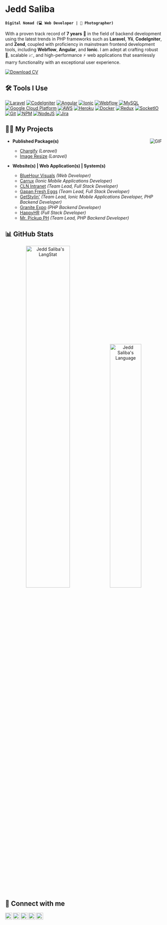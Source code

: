 # Jedd Saliba
**`Digital Nomad (💻 Web Developer | 📸 Photographer)`**

With a proven track record of **7 years** 🎉 in the field of backend development using the latest trends in PHP frameworks such as **Laravel**, **Yii**, **CodeIgniter**, and **Zend**, coupled with proficiency in mainstream frontend development tools, including **Webflow**, **Angular**, and **Ionic**. I am adept at crafting robust 💪, scalable 📈, and high-performance ⚡ web applications that seamlessly marry functionality with an exceptional user experience.

[![Download CV][resume-icon]][resume-url]

## 🛠️ Tools I Use

[![Laravel][laravel-icon]][laravel-url]
[![CodeIgniter][codeigniter-icon]][codeigniter-url]
[![Angular][angular-icon]][angular-url]
[![Ionic][ionic-icon]][ionic-url]
[![Webflow][webflow-icon]][webflow-url]
[![MySQL][mysql-icon]][mysql-url]
[![Google Cloud Platform][google-cloud-platform-icon]][google-cloud-platform-url]
[![AWS][aws-icon]][aws-url]
[![Heroku][heroku-icon]][heroku-url]
[![Docker][docker-icon]][docker-url]
[![Redux][redux-icon]][redux-url]
[![SocketIO][socketio-icon]][socketio-url]
[![Git][git-icon]][git-url]
[![NPM][npm-icon]][npm-url]
[![NodeJS][nodejs-icon]][nodejs-url]
[![Jira][jira-icon]][jira-url]

## 👨‍💻 My Projects

<img align="right" alt="GIF" src="https://media.giphy.com/media/v1.Y2lkPTc5MGI3NjExaXgxM2w4b2MwaHRvOTJkd3ZtNW1naGZ5bXJ2eXEwNXl6aXNuZXVmcCZlcD12MV9pbnRlcm5hbF9naWZfYnlfaWQmY3Q9Zw/qgQUggAC3Pfv687qPC/giphy.gif" />

- <b>Published Package(s)</b>
  - [Chargify](https://packagist.org/packages/jscustom/laravel-chargify) *(Laravel)*
  - [Image Resize](https://packagist.org/packages/jscustom/laravel-image-resize) *(Laravel)*

- <b>Website(s) | Web Application(s) | System(s)</b>
  - [BlueHour Visuals](https://bluehourvisuals.webflow.io) *(Web Developer)*
  - [Carrux](https://github.com/jeddsaliba/carrux) *(Ionic Mobile Applications Developer)*
  - [CLN Intranet](https://github.com/jeddsaliba/cln-intranet) *(Team Lead, Full Stack Developer)*
  - [Gapan Fresh Eggs](https://github.com/jeddsaliba/gapan-fresh-eggs) *(Team Lead, Full Stack Developer)*
  - [GetStylin'](https://getstylin.com) *(Team Lead, Ionic Mobile Applications Developer, PHP Backend Developer)*
  - [Granite Expo](https://github.com/jeddsaliba/granite-expo) *(PHP Backend Developer)*
  - [HappyHR](https://www.happyhr.com) *(Full Stack Developer)*
  - [Mr. Pickup PH](https://github.com/jeddsaliba/mr-pickup-ph) *(Team Lead, PHP Backend Developer)*

## 📊 GitHub Stats

<div align="center">
  <img src="https://github-readme-streak-stats.herokuapp.com/?user=jeddsaliba" alt="Jedd Saliba's LangStat" width="53%" />
  <img src="https://github-readme-stats.vercel.app/api/top-langs?username=jeddsaliba&langs_count=10&show_icons=true&locale=en&layout=compact&theme=light" alt="Jedd Saliba's Language" width="44.74%" />
</div>

## 🤳 Connect with me

[<img align="left" alt="Jedd Saliba | Gmail" width="22px" src="https://cdn.jsdelivr.net/npm/simple-icons@v3/icons/gmail.svg" />][gmail-url]
[<img align="left" alt="Jedd Saliba | GitHub" width="22px" src="https://cdn.jsdelivr.net/npm/simple-icons@v3/icons/github.svg" />][github-url]
[<img align="left" alt="Jedd Saliba | LinkedIn" width="22px" src="https://cdn.jsdelivr.net/npm/simple-icons@v3/icons/linkedin.svg" />][linkedin-url]
[<img align="left" alt="Jedd Saliba | Facebook" width="22px" src="https://cdn.jsdelivr.net/npm/simple-icons@v3/icons/facebook.svg" />][facebook-url]
[<img align="left" alt="Jedd Saliba | Instagram" width="22px" src="https://cdn.jsdelivr.net/npm/simple-icons@v3/icons/instagram.svg" />][instagram-url]

[resume-icon]: https://img.shields.io/badge/Download_CV-232F3E?style=for-the-badge
[resume-url]: https://drive.google.com/file/d/1A-4lA0QfBZHuTDBYJDr5d37He8YSkF6x/view

[gmail-url]: mailto:jeddsaliba@gmail.com
[github-url]: https://github.com/jeddsaliba
[linkedin-url]: https://www.linkedin.com/in/jeddsaliba
[facebook-url]: https://www.facebook.com/jeddsaliba
[instagram-url]: https://www.instagram.com/jeddsaliba

[laravel-icon]: https://img.shields.io/badge/Laravel-FF2D20?style=for-the-badge&logo=laravel&logoColor=white
[laravel-url]: https://laravel.com
[codeigniter-icon]: https://img.shields.io/badge/CodeIgniter-%23EF4223?style=for-the-badge&logo=codeIgniter&logoColor=white
[codeigniter-url]: https://www.codeigniter.com
[angular-icon]: https://img.shields.io/badge/Angular-DD0031?style=for-the-badge&logo=angular&logoColor=white
[angular-url]: https://angular.io
[ionic-icon]: https://img.shields.io/badge/Ionic-%233880FF?style=for-the-badge&logo=Ionic&logoColor=white
[ionic-url]: https://ionicframework.com
[webflow-icon]: https://img.shields.io/badge/Webflow-146EF5?style=for-the-badge&logo=Webflow&logoColor=white
[webflow-url]: https://webflow.com
[mysql-icon]: https://img.shields.io/badge/MySQL-00000F?style=for-the-badge&logo=mysql&logoColor=white
[mysql-url]: https://www.mysql.com
[google-cloud-platform-icon]: https://img.shields.io/badge/Google_Cloud_Platform-1a73e8?style=for-the-badge&logo=google-cloud&logoColor=white
[google-cloud-platform-url]: https://cloud.google.com
[aws-icon]: https://img.shields.io/badge/Amazon_AWS-232F3E?style=for-the-badge&logo=amazon-aws&logoColor=white
[aws-url]: https://aws.amazon.com
[heroku-icon]: https://img.shields.io/badge/Heroku-430098?style=for-the-badge&logo=heroku&logoColor=white
[heroku-url]: https://www.heroku.com
[docker-icon]: https://img.shields.io/badge/Docker-46a2f1?style=for-the-badge&logo=docker&logoColor=white
[docker-url]: https://www.docker.com
[redux-icon]: https://img.shields.io/badge/Redux-764ABC?style=for-the-badge&logo=redux&logoColor=white
[redux-url]: https://redux.js.org
[socketio-icon]: https://img.shields.io/badge/Socket.IO-00000F?style=for-the-badge&logo=socket.io&badgeColor=010101
[socketio-url]: https://socket.io
[git-icon]: https://img.shields.io/badge/Git-F05032?style=for-the-badge&logo=git&logoColor=white
[git-url]: https://git-scm.com
[npm-icon]: https://img.shields.io/badge/NPM-CB3837?style=for-the-badge&logo=npm&logoColor=white
[npm-url]: https://www.npmjs.com
[nodejs-icon]: https://img.shields.io/badge/Node.JS-6DA55F?style=for-the-badge&logo=node.js&logoColor=white
[nodejs-url]: https://nodejs.org
[jira-icon]: https://img.shields.io/badge/Jira-0052CC?style=for-the-badge&logo=Jira&logoColor=white
[jira-url]: https://www.atlassian.com/software/jira
